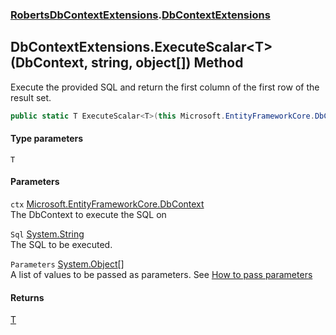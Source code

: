 ### [RobertsDbContextExtensions](RobertsDbContextExtensions 'RobertsDbContextExtensions').[DbContextExtensions](DbContextExtensions 'RobertsDbContextExtensions.DbContextExtensions')
## DbContextExtensions.ExecuteScalar&lt;T&gt;(DbContext, string, object[]) Method
Execute the provided SQL and return the first column of the first row of
the result set.
```csharp
public static T ExecuteScalar<T>(this Microsoft.EntityFrameworkCore.DbContext ctx, string Sql, params object[] Parameters);
```
#### Type parameters
<a name='RobertsDbContextExtensions_DbContextExtensions_ExecuteScalar_T_(Microsoft_EntityFrameworkCore_DbContext_string_object__)_T'></a>
`T`  
  
#### Parameters
<a name='RobertsDbContextExtensions_DbContextExtensions_ExecuteScalar_T_(Microsoft_EntityFrameworkCore_DbContext_string_object__)_ctx'></a>
`ctx` [Microsoft.EntityFrameworkCore.DbContext](https://docs.microsoft.com/en-us/dotnet/api/Microsoft.EntityFrameworkCore.DbContext 'Microsoft.EntityFrameworkCore.DbContext')  
The DbContext to execute the SQL on
  
<a name='RobertsDbContextExtensions_DbContextExtensions_ExecuteScalar_T_(Microsoft_EntityFrameworkCore_DbContext_string_object__)_Sql'></a>
`Sql` [System.String](https://docs.microsoft.com/en-us/dotnet/api/System.String 'System.String')  
The SQL to be executed.
  
<a name='RobertsDbContextExtensions_DbContextExtensions_ExecuteScalar_T_(Microsoft_EntityFrameworkCore_DbContext_string_object__)_Parameters'></a>
`Parameters` [System.Object](https://docs.microsoft.com/en-us/dotnet/api/System.Object 'System.Object')[[]](https://docs.microsoft.com/en-us/dotnet/api/System.Array 'System.Array')  
A list of values to be passed as parameters. See [How to pass parameters](https://github.com/rmacfadyen/RobertsDbContextExtensions/blob/master/Parameters.md 'https://github.com/rmacfadyen/RobertsDbContextExtensions/blob/master/Parameters.md')
  
#### Returns
[T](DbContextExtensions_ExecuteScalar_T_(DbContext_string_object__)#RobertsDbContextExtensions_DbContextExtensions_ExecuteScalar_T_(Microsoft_EntityFrameworkCore_DbContext_string_object__)_T 'RobertsDbContextExtensions.DbContextExtensions.ExecuteScalar&lt;T&gt;(Microsoft.EntityFrameworkCore.DbContext, string, object[]).T')  

